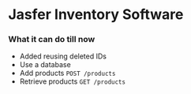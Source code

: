 # Jasfer Inventory Software

### What it can do till now

- Added reusing deleted IDs
- Use a database
- Add products `POST /products`
- Retrieve products `GET /products`
